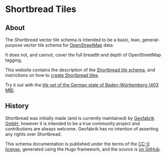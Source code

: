 # Shortbread Tiles

## About

The *Shortbread* vector tile schema is intended to be a basic, lean, general-purpose vector
tile schema for [OpenStreetMap](https://www.openstreetmap.org/) data.

It does not, and cannot, cover the full breadth and depth of OpenStreetMap tagging.

This website contains the description of the [Shortbread tile schema](/schema), and instrictions on how to [create Shortbread tiles](/make-vectortiles/).

Try it out with the [tile set of the German state of Baden-Württemberg (403 MB)](/shortbread-examples/shortbread-baden-wuerttemberg.zip).

## History

Shortbread was initially made (and is currently maintained) by [Geofabrik GmbH](https://www.geofabrik.de/), however it is intended to be a true community project and contributions are always welcome. Geofabrik has no intention of asserting any rights over Shortbread.

This schema documentation is published under the terms of the [CC-0 license](https://creativecommons.org/public-domain/cc0/), generated using the Hugo framework, and the source is [on GitHub](https://github.com/geofabrik/shortbread-docs).
